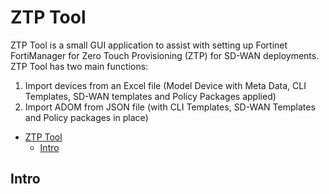 # ZTP Tool

ZTP Tool is a small GUI application to assist with setting up Fortinet FortiManager for Zero Touch Provisioning (ZTP) for SD-WAN deployments. ZTP Tool has two main functions:

1) Import devices from an Excel file (Model Device with Meta Data, CLI Templates, SD-WAN templates and Policy Packages applied)
2) Import ADOM from JSON file (with CLI Templates, SD-WAN Templates and Policy packages in place)

<!-- TOC -->

- [ZTP Tool](#ztp-tool)
  - [Intro](#intro)

<!-- /TOC -->

## Intro


